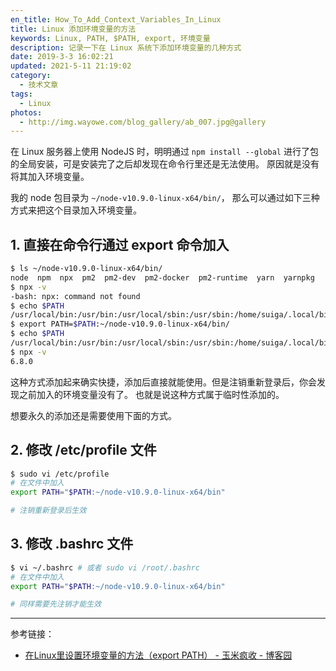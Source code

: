 ```yaml
---
en_title: How_To_Add_Context_Variables_In_Linux
title: Linux 添加环境变量的方法
keywords: Linux, PATH, $PATH, export, 环境变量
description: 记录一下在 Linux 系统下添加环境变量的几种方式
date: 2019-3-3 16:02:21
updated: 2021-5-11 21:19:02
category:
  - 技术文章
tags:
  - Linux
photos:
  - http://img.wayowe.com/blog_gallery/ab_007.jpg@gallery
---
```


在 Linux 服务器上使用 NodeJS 时，明明通过 `npm install --global` 进行了包的全局安装，可是安装完了之后却发现在命令行里还是无法使用。
原因就是没有将其加入环境变量。

我的 node 包目录为 `~/node-v10.9.0-linux-x64/bin/`，
那么可以通过如下三种方式来把这个目录加入环境变量。

## 1. 直接在命令行通过 export 命令加入

``` bash
$ ls ~/node-v10.9.0-linux-x64/bin/
node  npm  npx  pm2  pm2-dev  pm2-docker  pm2-runtime  yarn  yarnpkg
$ npx -v
-bash: npx: command not found
$ echo $PATH
/usr/local/bin:/usr/bin:/usr/local/sbin:/usr/sbin:/home/suiga/.local/bin:/home/suiga/bin
$ export PATH=$PATH:~/node-v10.9.0-linux-x64/bin/
$ echo $PATH
/usr/local/bin:/usr/bin:/usr/local/sbin:/usr/sbin:/home/suiga/.local/bin:/home/suiga/bin:/home/suiga/node-v10.9.0-linux-x64/bin/
$ npx -v
6.8.0
```

这种方式添加起来确实快捷，添加后直接就能使用。但是注销重新登录后，你会发现之前加入的环境变量没有了。
也就是说这种方式属于临时性添加的。

想要永久的添加还是需要使用下面的方式。

## 2. 修改 /etc/profile 文件

``` bash
$ sudo vi /etc/profile
# 在文件中加入
export PATH="$PATH:~/node-v10.9.0-linux-x64/bin"

# 注销重新登录后生效
```

## 3. 修改 .bashrc 文件

``` bash
$ vi ~/.bashrc # 或者 sudo vi /root/.bashrc
# 在文件中加入
export PATH="$PATH:~/node-v10.9.0-linux-x64/bin"

# 同样需要先注销才能生效
```

----

参考链接：

- [在Linux里设置环境变量的方法（export PATH） - 玉米疯收 - 博客园](https://www.cnblogs.com/amboyna/archive/2008/03/08/1096024.html)
